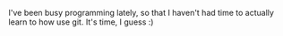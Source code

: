 I've been busy programming lately, so that I haven't had time to actually learn to how use git. It's time, I guess :)
